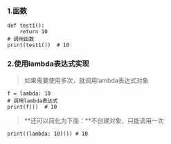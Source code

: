 
### 1.函数

	def test1():
	    return 10
	# 调用函数
	print(test1())  # 10


### 2.使用lambda表达式实现

> 如果需要使用多次，就调用lambda表达式对象

	f = lambda: 10
	# 调用lambda表达式
	print(f())	# 10

> **还可以简化为下面：**不创建对象，只能调用一次

	print((lambda: 10)()) # 10


